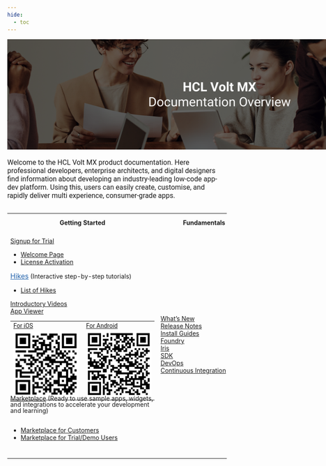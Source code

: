 ```yaml
---
hide:
  - toc
---
```


<html>
<head>
<meta name="viewport" content="width=device-width, initial-scale=1"></p>
<style>
img {
max-width: 975px;
}

table {
padding: 0px !important;
border-spacing: 0px !important;
border: none !important;
font-family: Roboto !important;
position: relative !important;
top: -10px !important;
}

tr {
border: none;
}

tr:hover {
background-color: white !important;
}

th.links-th {
font-size: 16px;
padding-left: 0px !important;
position: relative;
padding-top: 3px !important;
padding-bottom: 0 !important;
}

.table1_cell_first {
text-align: left;
max-width: 410px;
vertical-align: top;
font-size: 16px !important;
border: none !important;
padding-left: 0 !important;
}

.table1_cell {
text-align: left;
padding-right: 30px !important;
vertical-align: top;
font-size: 16px !important;
border: none !important;
padding-left: 0 !important;
}

.table1_cell_last {
text-align: left;
padding-right: 0 !important;
vertical-align: top;
font-size: 16px !important;
border: none !important;
padding-left: 0 !important;
}

.table2_cell {
text-align: left;
padding: 0 !important;
vertical-align: middle;
font-size: 16px !important;
border-top: none !important;}

.qr-label {
font-size: .64rem;
position: relative;
top: 5px;
}

a.links-a {
color:#2766ad;
}

.links-a-span {
margin-bottom: .5em !important;
}

a.links-a-marketplace {
color:#2766ad;
line-height: unset !important;
}

ul {
margin-bottom: 0;
}

.links-li-first {
position: relative;
top: -10px;
margin-bottom: -10px !important;
font-size: .64rem;
}

.links-li {
margin-top: -10px;
font-size: .64rem;
margin-bottom: .75em !important
}

.links-description {
font-size: .64rem;
}

.link-before-ul {
margin-bottom: 20px !important;
}

td.qr-label-cell {
border-top: 0 !important; 
padding: 0 0 5px 4px !important;
}
</style>
</head>
<body>
<div class="welcome-page-main" style="width: 100%">
<div><img src="VoltMX documentation banner_2.png" alt="overview"></div>
<br/>
<p style="font-size:16px; font-family: Roboto !important; margin-bottom: 0 !important; margin-top: 0 !important">Welcome to the HCL Volt MX product documentation. Here professional developers, enterprise architects, and digital designers find information about developing an industry-leading low-code app-dev platform. Using this, users can easily create, customise, and rapidly deliver multi experience, consumer-grade apps.</p>
<br>
<table>
  <tr>
    <th class="links-th">Getting Started</th>
    <th class="links-th">Fundamentals</th>
    <th class="links-th">Learning and Community</th>
    <th class="links-th">Support</th>
  </tr>
  <tr>
    <td class="table1_cell_first">
    <div class="link-before-ul"><a class="links-a" href="https://manage.demo-hclvoltmx.com/registration">Signup for Trial</a></div>
    <ul>
    <li class="links-li-first"><a href="https://support.hcltechsw.com/csm?id=kb_article&sysparm_article=KB0094403">Welcome Page</a></li>
    <li class="links-li"><a href="https://support.hcltechsw.com/csm?id=kb_article&sysparm_article=KB0095036">License Activation</a></li>
    </ul>
    <div class="link-before-ul"><a class="links-a" href="https://opensource.hcltechsw.com/volt-mx-docs/docs/documentation/Iris/iris_user_guide/Content/Hikes.html" style="padding: 0px !important;text-indent ; font-size:16px ; color:#2766ad">Hikes</a> <span class="links-description">(Interactive step-by-step tutorials)</span></div>
    <ul>
    <li class="links-li"><a href="https://opensource.hcltechsw.com/volt-mx-tutorials/hikes">List of Hikes</a></li>
    </ul>
    <div class="links-a-span"><a class="links-a" href="https://www.youtube.com/playlist?list=PLO1FhEmDMTzYqO4ZVBLXYBOpXMHZ2EFVK">Introductory Videos</a></div>
    <div class="links-a-span"><a class="links-a" href="#qr-call-to-action">App Viewer</a></div>
<table style="font-family: Roboto !important;">
<tr>
<td class="qr-label-cell"><a class="qr-label" href="https://apps.apple.com/us/app/volt-mx/id1577168623">For iOS</a>
</td>
<td class="qr-label-cell" style="padding-left: 10px !important"><a class="qr-label" href="https://play.google.com/store/apps/details?id=com.hcl.VoltMXApp" style="word-break: break-word">For Android</a>
</td>
</tr>
<tr>
<td class="table2_cell" style="margin-right: 20px">
    <img src="Qr_ios.png" width="150" height="150" style="margin: 0"/>
</td>
<td class="table2_cell" style="padding-left: 10px !important">
    <img src="Qr_android.png" width="150" height="150" style="margin: 0">
</td>
</tr>
</table>
<div style="line-height: 1.0 !important; position: relative; top: -25px;">
    <a class="links-a" href="Iris/iris_tutorials/Content/Module/introduction_to_marketplace.html">Marketplace</a> <span class="links-description">(Ready to use sample apps, widgets, and integrations to accelerate your development and learning)</span>
</div>
    <ul style="position: relative; top: -10px;">
    <li class="links-li-first"><a href="https://marketplace.hclvoltmx.com/">Marketplace for Customers</a></li>
    <li class="links-li"><a href="https://marketplace.demo-hclvoltmx.com/">Marketplace for Trial/Demo Users</a></li>
    </ul>
</div>
    </td>
    <td class="table1_cell" style="min-width: 200px;">
    <div class="links-a-span"><a class="links-a" href="Whats_New_Main_Page.html">What’s New</a></div>
    <div class="links-a-span"><a class="links-a" href="VMX_release_notes.html">Release Notes</a></div>
    <div class="links-a-span"><a class="links-a" href="Foundry/installationManagement.html">Install Guides</a></div>
    <div class="links-a-span"><a class="links-a" href="Foundry/voltmxFoundryFundamentals.html">Foundry</a></div>
    <div class="links-a-span"><a class="links-a" href="Iris/voltmxIrisFundamentals.html">Iris</a></div>
    <div class="links-a-span"><a class="links-a" href="Foundry/foundrySDKs.html">SDK</a></div>
    <div class="links-a-span"><a class="links-a" href="Foundry/devOps.html">DevOps</a></div>
    <div class="links-a-span"><a class="links-a" href="Foundry/heradlessAndContinuousIntegration.html">Continuous Integration</a></div>
	</td>
    <td class="table1_cell">
    <div class="link-before-ul"><a class="links-a" href="https://academy.hcltechsw.com/courses?search=eyJjYXQiOiI3NyIsInRpdGxlIjoiIiwiZmlsdGVyIjoiIn0=">Self-Paced Academy Courses</a></div>
    <ul>
    <li class="links-li-first"><a href="https://academy.hcltechsw.com/courses/course/iris-foundry-jumpstart">Volt MX Iris and Foundry Jumpstart</a></li>
    <li class="links-li"><a href="https://academy.hcltechsw.com/courses/course/iris-intro-development">Introduction to Volt MX Iris Development</a></li>
    <li class="links-li"><a href="https://academy.hcltechsw.com/courses/course/foundry-development">Volt MX Foundry Development</a></li>
    <li class="links-li"><a href="https://academy.hcltechsw.com/courses/course/widget-api-deep-dive">Volt MX Widget and API Deep Dive</a></li>
    <li class="links-li"><a href="https://academy.hcltechsw.com/courses/course/iris-collaboration-development">Volt MX Iris Collaboration</a></li>
    </ul>
    <div class="links-a-span"><a class="links-a" href="https://www.youtube.com/playlist?list=PLO1FhEmDMTzYqO4ZVBLXYBOpXMHZ2EFVK">Videos</a></div>
    <div class="links-a-span"><a class="links-a" href="Iris/iris_user_guide/Content/Hikes.html">Hikes</a></div>
    <div class="links-a-span"><a class="links-a" href="https://support.hcltechsw.com/csm?id=kb_search&spa=1&language=en,zt,zh&kb_category=db382ff1db631c14a45ad9fcd3961936">Knowledge Articles</a></div>
    <div class="links-a-span"><a class="links-a" href="https://support.hcltechsw.com/community?id=community_forum&sys_id=1cdf6e1a1bf31898beab64e6ec4bcbae">Forum</a></div>
    <div class="link-before-ul"><a class="links-a" href="https://academy.hcltechsw.com/events-cal?search=eyJjYXQiOiIzIiwidGl0bGUiOiIifQ==%3E">Webinars</a></div>
    <ul>
    <li class="links-li-first"><a href="https://academy.hcltechsw.com/media-library?filter=eyJjYXRlZ29yeSI6OSwic3ViY2F0ZWdvcnkiOjE4LCJ0eXBlIjoiMCIsInNlYXJjaCI6IiIsImxhbmd1YWdlIjoiZW4tR0IiLCJzaXplIjo0MCwic3RhcnQiOjB9">Webinar Replays</a></li>
    </ul>
    </td>
    <td class="table1_cell_last">
    <div class="links-a-span"><a class="links-a" href="https://support.hcltechsw.com/csm">Support Portal</a></div>
    <div class="links-a-span"><a class="links-a" href="https://support.hcltechsw.com/csm?id=volt_mx_support">Volt MX Resources</a></div>
    <div class="links-a-span"><a class="links-a" href="https://support.hcltechsw.com/community?id=community_forum&sys_id=1cdf6e1a1bf31898beab64e6ec4bcbae">Community Support</a></div>
    </td>
  </tr>
</table>
</div>
</body>
</html>
